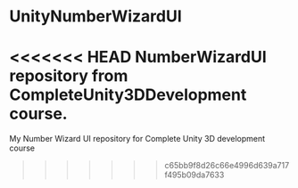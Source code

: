 UnityNumberWizardUI
===================

<<<<<<< HEAD
NumberWizardUI repository from CompleteUnity3DDevelopment course.
=======
My Number Wizard UI repository for Complete Unity 3D development course
>>>>>>> c65bb9f8d26c66e4996d639a717f495b09da7633
